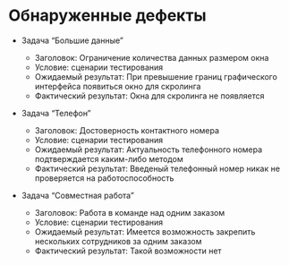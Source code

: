 # Обнаруженные дефекты
* Задача “Большие данные”
  - Заголовок: Ограничение количества данных размером окна
  - Условие: сценарии тестирования
  - Ожидаемый результат: При превышение границ графического интерфейса появиться окно для скролинга
  - Фактический результат: Окна для скролинга не появляется

* Задача “Телефон”
   - Заголовок: Достоверность контактного номера
   - Условие: сценарии тестирования
   - Ожидаемый результат: Актуальность телефонного номера подтверждается каким-либо методом
   - Фактический результат: Введеный телефонный номер никак не проверяется на работоспособность

* Задача “Совместная работа”
  - Заголовок: Работа в команде над одним заказом
  - Условие: сценарии тестирования
  - Ожидаемый результат: Имеется возможность закрепить нескольких сотрудников за одним заказом
  - Фактический результат: Такой возможности нет
